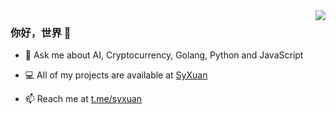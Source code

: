 <img align="right" src="https://github-readme-stats-bing-syuan-wangs-projects.vercel.app/api?username=syxuan&show_icons=true&icon_color=CE1D2D&text_color=718096&bg_color=ffffff&hide_title=true" />

### 你好，世界 👋

- 💬 Ask me about AI, Cryptocurrency, Golang, Python and JavaScript  
  
- 💻 All of my projects are available at [SyXuan](https://github.com/SyXuan)  
  
- 📫 Reach me at [t.me/syxuan](https://t.me/syxuan)  

<!--
**SyXuan/SyXuan** is a ✨ _special_ ✨ repository because its `README.md` (this file) appears on your GitHub profile.

Here are some ideas to get you started:

- 🔭 I’m currently working on ...
- 🌱 I’m currently learning ...
- 👯 I’m looking to collaborate on ...
- 🤔 I’m looking for help with ...
- 💬 Ask me about ...
- 📫 How to reach me: ...
- 😄 Pronouns: ...
- ⚡ Fun fact: ...
-->

